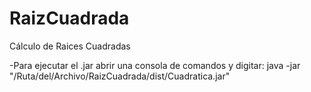 RaizCuadrada
============

Cálculo de Raices Cuadradas

-Para ejecutar el .jar abrir una consola de comandos y digitar:
java -jar "/Ruta/del/Archivo/RaizCuadrada/dist/Cuadratica.jar"
